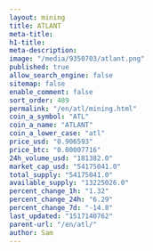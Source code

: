 ```yaml
---
layout: mining
title: ATLANT
meta-title: 
h1-title: 
meta-description: 
image: "/media/9350703/atlant.png"
published: true
allow_search_engine: false
sitemap: false
enable_comment: false
sort_order: 489
permalink: "/en/atl/mining.html"
coin_a_symbol: "ATL"
coin_a_name: "ATLANT"
coin_a_lower_case: "atl"
price_usd: "0.906593"
price_btc: "0.00007716"
24h_volume_usd: "181382.0"
market_cap_usd: "54175041.0"
total_supply: "54175041.0"
available_supply: "13225026.0"
percent_change_1h: "1.32"
percent_change_24h: "6.29"
percent_change_7d: "-14.8"
last_updated: "1517140762"
parent-url: "/en/atl/"
author: Sam
---
```


